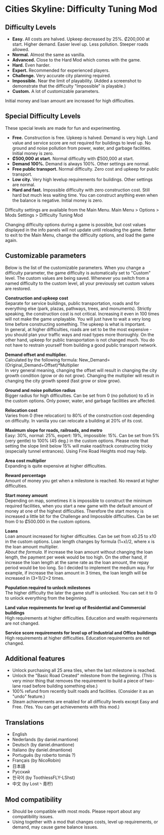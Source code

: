# Cities Skyline: Difficulty Tuning Mod

## Difficulty Levels
- **Easy.** All costs are halved. Upkeep decreased by 25%. ₡200,000 at start. Higher demand. Easier level up. Less pollution. Steeper roads allowed.
- **Normal.** Almost the same as vanilla.
- **Advanced.** Close to the Hard Mod which comes with the game.
- **Hard.** Even harder.
- **Expert.** Recommended for experienced players.
- **Challenge.** Very accurate city planning required.
- **Impossible.** Near the limit of playability. (Added a screenshot to demonstrate that the difficulty "Impossible" is playable.)
- **Custom.** A lot of customizable parameters.

Initial money and loan amount are increased for high difficulties.

## Special Difficulty Levels
These special levels are made for fun and experimenting.
- **Free.** Construction is free. Upkeep is halved. Demand is very high. Land value and service score are not required for buildings to level up. No ground and noise pollution from power, water, and garbage facilities. Initial money is zero.
- **₡500,000 at start.** Normal difficulty with ₡500,000 at start.
- **Demand 100%.** Demand is always 100%. Other settings are normal.
- **Free public transport.** Normal difficulty. Zero cost and upkeep for public transport.
- **Low city.** Very high levelup requirements for buildings. Other settings are normal.
- **Hard and fast.** Impossible difficulty with zero construction cost. Still hard but much less waiting time. You can construct anything even when the balance is negative. Initial money is zero.

Difficulty settings are available from the Main Menu.
Main Menu > Options > Mods Settings > Difficulty Tuning Mod

Changing difficulty options during a game is possible, but cost values displayed in the info panels will not update until reloading the game. Better to exit to the Main Menu, change the difficulty options, and load the game again.

## Customizable parameters
Below is the list of the customizable parameters. When you change a difficulty parameter, the game difficulty is automatically set to "Custom" level. The custom values are being saved. Whenever you switch from a named difficulty to the custom level, all your previously set custom values are restored.

**Construction and upkeep cost**  
Separate for service buildings, public transportation, roads and for everything else (park, plazas, pathways, trees, and monuments).
Strictly speaking, the construction cost is not critical. Increasing it even in 100 times will not make the game unplayable. You will just have to wait a very long time before constructing something. The upkeep is what is important.  
In general, at higher difficulties, roads are set to be the most expensive - you should plan your traffic ways and road types more thoroughly. On the other hand, upkeep for public transportation is not changed much. You do not have to restrain yourself from building a good public transport network.

**Demand offset and multiplier.**  
Calculated by the following formula: New_Demand=(Original_Demand+Offset)*Multiplier  
In very general meaning, changing the offset will result in changing the city growth condition (grow or do not grow). Changing the multiplier will result in changing the city growth speed (fast grow or slow grow).

**Ground and noise pollution radius**  
Bigger radius for high difficulties. Can be set from 0 (no pollution) to x5 in the custom options. Only power, water, and garbage facilities are affected.

**Relocation cost**  
Varies from 0 (free relocation) to 80% of the construction cost depending on difficulty. In vanilla you can relocate a building at 20% of its cost.

**Maximum slope for roads, railroads, and metro**  
Easy: 30%, normal: 25%, expert: 19%, impossible: 15%. Can be set from 5% (very gentle) to 100% (45 deg.) in the custom options. Please note that setting the slope limit below 15% will make road/track constructing tricky (especially tunnel entrances). Using Fine Road Heights mod may help.

**Area cost multiplier**  
Expanding is quite expensive at higher difficulties.

**Reward percentage**  
Amount of money you get when a milestone is reached. No reward at higher difficulties.

**Start money amount**  
Depending on map, sometimes it is impossible to construct the minimum required facilities, when you start a new game with the default amount of money at one of the highest difficulties. Therefore the start money is increased a little bit for the Challenge and Impossible difficulties. Can be set from 0 to ₡500.000 in the custom options.

**Loans**  
Loan amount increased for higher difficulties. Can be set from x0.25 to x10 in the custom options. Loan length changes by formula (1+x)/2, where x is the loan amount multiplier.  
*About the formula.* If increase the loan amount without changing the loan length, the payment per week would be too high. On the other hand, if increase the loan length at the same rate as the loan amount, the repay period would be too long. So I decided to implement the medium way. For example, if increase the loan amount in 3 times, the loan length will be increased in (3+1)/2=2 times.

**Population required to unlock milestones**  
The higher difficulty the later the game stuff is unlocked. You can set it to 0 to unlock everything from the beginning.

**Land value requirements for level up of Residential and Commercial buildings**  
High requirements at higher difficulties. Education and wealth requirements are not changed.

**Service score requirements for level up of Industrial and Office buildings**  
High requirements at higher difficulties. Education requirements are not changed.

## Additional features
- Unlock purchasing all 25 area tiles, when the last milestone is reached.
- Unlock the "Basic Road Created" milestone from the beginning. (This is very minor thing that removes the requirement to build a piece of two-lane road before building something else.)
- 100% refund from recently built roads and facilities. (Consider it as an "undo" feature.)
- Steam achievements are enabled for all difficulty levels except Easy and Free. (Yes. You can get achievements with this mod.)

## Translations
- English
- Nederlands (by daniel.mantione)
- Deutsch (by daniel.dmantione)
- Italiano (by daniel.dmantione)
- Português (by roberto tomás ?)
- Français (by NicoRobin)
- 日本語
- Русский
- 한국어 (by ToothlessFLY-LShst)
- 中文 (by Lost丶青柠)

## Mod compatibility
- Should be compatible with most mods. Please report about any compatibility issues.
- Using together with a mod that changes costs, level up requirements, or demand, may cause game balance issues.
